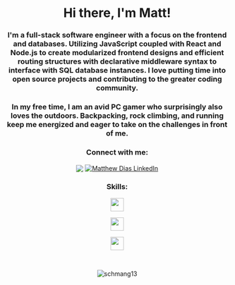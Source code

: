 <h1 align="center"> Hi there, I'm Matt!</h1>
<h3 align="center">I'm a full-stack software engineer with a focus on the frontend and databases. Utilizing JavaScript coupled with React and Node.js to create modularized frontend designs and efficient routing structures with declarative middleware syntax to interface with SQL database instances. I love putting time into open source projects and contributing to the greater coding community.</h3>
<h3 align="center">In my free time, I am an avid PC gamer who surprisingly also loves the outdoors. Backpacking, rock climbing, and running keep me energized and eager to take on the challenges in front of me.</h3>

<h3 align="center">Connect with me:</h3>
<div align="center">

<a href="mailto:matthewdias13@gmail.com" target="blank"><img align="center" src="https://img.shields.io/badge/Gmail-D14836?style=for-the-badge&logo=gmail&logoColor=white"/></a>
<a href="https://www.linkedin.com/in/matthew-j-dias/" target="_blank"><img align="center" src="https://img.shields.io/badge/linkedin-%230077B5.svg?style=for-the-badge&logo=linkedin&logoColor=white" alt="Matthew Dias LinkedIn" /></a>

</div>

<h3 align="center">Skills:</h3>
<p align="center">
  <a href="https://skillicons.dev">
    <img src="https://skillicons.dev/icons?i=js,ts,html,css" height="30"/>
  </a>
</p>
<p align="center">
  <a href="https://skillicons.dev">
    <img src="https://skillicons.dev/icons?i=react,nodejs,mysql,postgres,mongo,next,express,redux,jest" height="30"/>
  </a>
</p>
<p align="center">
  <a href="https://skillicons.dev">
    <img src="https://skillicons.dev/icons?i=aws,sketchup,docker,webpack,autocad" height="30"/>
  </a>
</p>

<!-- <p align="center">
  <a href="https://github.com/sher85/github-readme-stats">
    <img src="https://github-readme-stats.vercel.app/api/top-langs/?username=sher85&layout=compact"/>
  </a>
</p> -->
<p>&nbsp;</p> 
<p align="center"> 
  <img src="https://komarev.com/ghpvc/?username=Schmang13&label=Profile%20views&color=0e75b6&style=for-the-badge" alt="schmang13" /> 
</p>

<!---
Schmang13/Schmang13 is a ✨ special ✨ repository because its `README.md` (this file) appears on your GitHub profile.
You can click the Preview link to take a look at your changes.
--->
